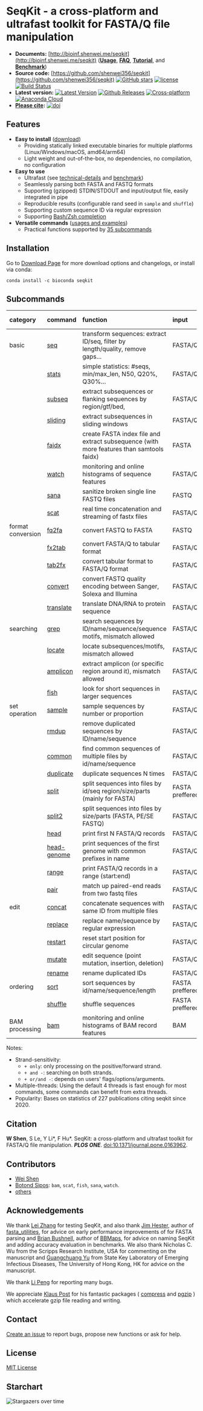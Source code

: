 # SeqKit - a cross-platform and ultrafast toolkit for FASTA/Q file manipulation


- **Documents:** [http://bioinf.shenwei.me/seqkit](http://bioinf.shenwei.me/seqkit)
([**Usage**](http://bioinf.shenwei.me/seqkit/usage/),
[**FAQ**](http://bioinf.shenwei.me/seqkit/faq/),
[**Tutorial**](http://bioinf.shenwei.me/seqkit/tutorial/),
and 
[**Benchmark**](http://bioinf.shenwei.me/seqkit/benchmark/))
- **Source code:** [https://github.com/shenwei356/seqkit](https://github.com/shenwei356/seqkit)
[![GitHub stars](https://img.shields.io/github/stars/shenwei356/seqkit.svg?style=social&label=Star&?maxAge=2592000)](https://github.com/shenwei356/seqkit)
[![license](https://img.shields.io/github/license/shenwei356/seqkit.svg?maxAge=2592000)](https://github.com/shenwei356/seqkit/blob/master/LICENSE)
[![Build Status](https://travis-ci.org/shenwei356/seqkit.svg?branch=master)](https://travis-ci.org/shenwei356/seqkit)
- **Latest version:** [![Latest Version](https://img.shields.io/github/release/shenwei356/seqkit.svg?style=flat?maxAge=86400)](https://github.com/shenwei356/seqkit/releases)
[![Github Releases](https://img.shields.io/github/downloads/shenwei356/seqkit/latest/total.svg?maxAge=3600)](http://bioinf.shenwei.me/seqkit/download/)
[![Cross-platform](https://img.shields.io/badge/platform-any-ec2eb4.svg?style=flat)](http://bioinf.shenwei.me/seqkit/download/)
[![Anaconda Cloud](https://anaconda.org/bioconda/seqkit/badges/version.svg)](https://anaconda.org/bioconda/seqkit)
- **[Please cite](#citation):** [![doi](https://img.shields.io/badge/doi-10.1371%2Fjournal.pone.0163962-blue.svg?style=flat)](https://doi.org/10.1371/journal.pone.0163962) 
<span class="__dimensions_badge_embed__" data-doi="10.1371/journal.pone.0163962" data-style="small_rectangle"></span>

## Features

- **Easy to install** ([download](http://bioinf.shenwei.me/seqkit/download/))
    - Providing statically linked executable binaries for multiple platforms (Linux/Windows/macOS, amd64/arm64) 
    - Light weight and out-of-the-box, no dependencies, no compilation, no configuration
- **Easy to use** 
    - Ultrafast (see [technical-details](http://bioinf.shenwei.me/seqkit/usage/#technical-details-and-guides-for-use) and [benchmark](http://bioinf.shenwei.me/seqkit/benchmark))
    - Seamlessly parsing both FASTA and FASTQ formats
    - Supporting (gzipped) STDIN/STDOUT and input/output file, easily integrated in pipe
    - Reproducible results (configurable rand seed in `sample` and `shuffle`)
    - Supporting custom sequence ID via regular expression
    - Supporting [Bash/Zsh completion](http://bioinf.shenwei.me/seqkit/download/#shell-completion)
- **Versatile commands** ([usages and examples](http://bioinf.shenwei.me/seqkit/usage/))
    - Practical functions supported by [35 subcommands](#subcommands)


## Installation

Go to [Download Page](http://bioinf.shenwei.me/seqkit/download) for more download options and changelogs, or
install via conda:

    conda install -c bioconda seqkit

## Subcommands

|category         |command                                                            |function                                                                                |input          |strand-sensitivity|multi-threads|popularity     |
|:----------------|:------------------------------------------------------------------|:---------------------------------------------------------------------------------------|:--------------|:-----------------|:------------|:--------------|
|basic            |[seq](https://bioinf.shenwei.me/seqkit/usage/#seq)                 |transform sequences: extract ID/seq, filter by length/quality, remove gaps…             |FASTA/Q        |                  |             |★★★★★          |
|                 |[stats](https://bioinf.shenwei.me/seqkit/usage/#stats)             |simple statistics: #seqs, min/max_len, N50, Q20%, Q30%…                                 |FASTA/Q        |                  |✓            |★★★★★          |
|                 |[subseq](https://bioinf.shenwei.me/seqkit/usage/#subseq)           |extract subsequences or flanking sequences by region/gtf/bed,                           |FASTA/Q        |+ or/and -        |             |★★★            |
|                 |[sliding](https://bioinf.shenwei.me/seqkit/usage/#sliding)         |extract subsequences in sliding windows                                                 |FASTA/Q        |+ only            |             |★★             |
|                 |[faidx](https://bioinf.shenwei.me/seqkit/usage/#faidx)             |create FASTA index file and extract subsequence (with more features than samtools faidx)|FASTA          |+ or/and -        |             |               |
|                 |[watch ](https://bioinf.shenwei.me/seqkit/usage/#watch )           |monitoring and online histograms of sequence features                                   |FASTA/Q        |                  |             |               |
|                 |[sana](https://bioinf.shenwei.me/seqkit/usage/#sana)               |sanitize broken single line FASTQ files                                                 |FASTQ          |                  |             |               |
|                 |[scat ](https://bioinf.shenwei.me/seqkit/usage/#scat )             |real time concatenation and streaming of fastx files                                    |FASTA/Q        |                  |✓            |               |
|format conversion|[fq2fa](https://bioinf.shenwei.me/seqkit/usage/#fq2fa)             |convert FASTQ to FASTA                                                                  |FASTQ          |                  |             |★★             |
|                 |[fx2tab](https://bioinf.shenwei.me/seqkit/usage/#fx2tab)           |convert FASTA/Q to tabular format                                                       |FASTA/Q        |                  |             |★★             |
|                 |[tab2fx](https://bioinf.shenwei.me/seqkit/usage/#tab2fx)           |convert tabular format to FASTA/Q format                                                |FASTA/Q        |                  |             |               |
|                 |[convert](https://bioinf.shenwei.me/seqkit/usage/#convert)         |convert FASTQ quality encoding between Sanger, Solexa and Illumina                      |FASTA/Q        |                  |             |               |
|                 |[translate](https://bioinf.shenwei.me/seqkit/usage/#translate)     |translate DNA/RNA to protein sequence                                                   |FASTA/Q        |+ or/and -        |             |★★             |
|searching        |[grep](https://bioinf.shenwei.me/seqkit/usage/#grep)               |search sequences by ID/name/sequence/sequence motifs, mismatch allowed                  |FASTA/Q        |+ and -           |partly, -m   |★★★★★          |
|                 |[locate](https://bioinf.shenwei.me/seqkit/usage/#locate)           |locate subsequences/motifs, mismatch allowed                                            |FASTA/Q        |+ and -           |partly, -m   |★★★★★          |
|                 |[amplicon](https://bioinf.shenwei.me/seqkit/usage/#amplicon)       |extract amplicon (or specific region around it), mismatch allowed                       |FASTA/Q        |+ and -           |partly, -m   |★              |
|                 |[fish](https://bioinf.shenwei.me/seqkit/usage/#fish)               |look for short sequences in larger sequences                                            |FASTA/Q        |+ and -           |             |               |
|set operation    |[sample](https://bioinf.shenwei.me/seqkit/usage/#sample)           |sample sequences by number or proportion                                                |FASTA/Q        |                  |             |★★★★           |
|                 |[rmdup](https://bioinf.shenwei.me/seqkit/usage/#rmdup)             |remove duplicated sequences by ID/name/sequence                                         |FASTA/Q        |+ and -           |             |★★★            |
|                 |[common](https://bioinf.shenwei.me/seqkit/usage/#common)           |find common sequences of multiple files by id/name/sequence                             |FASTA/Q        |+ and -           |             |               |
|                 |[duplicate](https://bioinf.shenwei.me/seqkit/usage/#duplicate)     |duplicate sequences N times                                                             |FASTA/Q        |                  |             |★              |
|                 |[split](https://bioinf.shenwei.me/seqkit/usage/#split)             |split sequences into files by id/seq region/size/parts (mainly for FASTA)               |FASTA preffered|                  |             |★              |
|                 |[split2](https://bioinf.shenwei.me/seqkit/usage/#split2)           |split sequences into files by size/parts (FASTA, PE/SE FASTQ)                           |FASTA/Q        |                  |             |★★             |
|                 |[head](https://bioinf.shenwei.me/seqkit/usage/#head)               |print first N FASTA/Q records                                                           |FASTA/Q        |                  |             |               |
|                 |[head-genome](https://bioinf.shenwei.me/seqkit/usage/#head-genome) |print sequences of the first genome with common prefixes in name                        |FASTA/Q        |                  |             |               |
|                 |[range](https://bioinf.shenwei.me/seqkit/usage/#range)             |print FASTA/Q records in a range (start:end)                                            |FASTA/Q        |                  |             |               |
|                 |[pair](https://bioinf.shenwei.me/seqkit/usage/#pair)               |match up paired-end reads from two fastq files                                          |FASTA/Q        |                  |             |               |
|edit             |[concat](https://bioinf.shenwei.me/seqkit/usage/#concat)           |concatenate sequences with same ID from multiple files                                  |FASTA/Q        |+ only            |             |★★★            |
|                 |[replace](https://bioinf.shenwei.me/seqkit/usage/#replace)         |replace name/sequence by regular expression                                             |FASTA/Q        |+ only            |             |★★             |
|                 |[restart](https://bioinf.shenwei.me/seqkit/usage/#restart)         |reset start position for circular genome                                                |FASTA/Q        |+ only            |             |★              |
|                 |[mutate](https://bioinf.shenwei.me/seqkit/usage/#mutate)           |edit sequence (point mutation, insertion, deletion)                                     |FASTA/Q        |+ only            |             |               |
|                 |[rename](https://bioinf.shenwei.me/seqkit/usage/#rename)           |rename duplicated IDs                                                                   |FASTA/Q        |                  |             |★              |
|ordering         |[sort](https://bioinf.shenwei.me/seqkit/usage/#sort)               |sort sequences by id/name/sequence/length                                               |FASTA preffered|                  |             |★★             |
|                 |[shuffle](https://bioinf.shenwei.me/seqkit/usage/#shuffle)         |shuffle sequences                                                                       |FASTA preffered|                  |             |               |
|BAM processing   |[bam](https://bioinf.shenwei.me/seqkit/usage/#bam)                 |monitoring and online histograms of BAM record features                                 |BAM            |                  |             |               |


Notes:

- Strand-sensitivity:
    - `+ only`: only processing on the positive/forward strand.
    - `+ and -`: searching on both strands.
    - `+ or/and -`: depends on users' flags/options/arguments.
- Multiple-threads: Using the default 4 threads is fast enough for most commands, some commands can benefit from extra threads.
- Popularity: Bases on statistics of 227 publications citing seqkit since 2020.

## Citation

**W Shen**, S Le, Y Li\*, F Hu\*. SeqKit: a cross-platform and ultrafast toolkit for FASTA/Q file manipulation.
***PLOS ONE***. [doi:10.1371/journal.pone.0163962](https://doi.org/10.1371/journal.pone.0163962).
<span class="__dimensions_badge_embed__" data-doi="10.1371/journal.pone.0163962" data-style="small_rectangle"></span>

## Contributors

- [Wei Shen](https://github.com/shenwei356)
- [Botond Sipos](https://github.com/bsipos): `bam`, `scat`, `fish`, `sana`, `watch`.
- [others](https://github.com/shenwei356/seqkit/graphs/contributors)

## Acknowledgements

We thank [Lei Zhang](https://github.com/jameslz) for testing SeqKit,
and also thank [Jim Hester](https://github.com/jimhester/),
author of [fasta_utilities](https://github.com/jimhester/fasta_utilities),
for advice on early performance improvements of for FASTA parsing
and [Brian Bushnell](https://twitter.com/BBToolsBio),
author of [BBMaps](https://sourceforge.net/projects/bbmap/),
for advice on naming SeqKit and adding accuracy evaluation in benchmarks.
We also thank Nicholas C. Wu from the Scripps Research Institute,
USA for commenting on the manuscript
and [Guangchuang Yu](http://guangchuangyu.github.io/)
from State Key Laboratory of Emerging Infectious Diseases,
The University of Hong Kong, HK for advice on the manuscript.

We thank [Li Peng](https://github.com/penglbio) for reporting many bugs.

We appreciate [Klaus Post](https://github.com/klauspost) for his fantastic packages (
[compress](https://github.com/klauspost/compress) and [pgzip](github.com/klauspost/pgzip)
) which accelerate gzip file reading and writing.

## Contact

[Create an issue](https://github.com/shenwei356/seqkit/issues) to report bugs,
propose new functions or ask for help.

## License

[MIT License](https://github.com/shenwei356/seqkit/blob/master/LICENSE)

## Starchart

<img src="https://starchart.cc/shenwei356/seqkit.svg" alt="Stargazers over time" style="max-width: 100%">

<script async src="https://badge.dimensions.ai/badge.js" charset="utf-8"></script>
